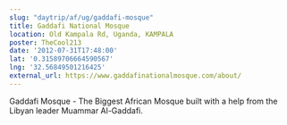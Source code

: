 ```yaml
---
slug: "daytrip/af/ug/gaddafi-mosque"
title: Gaddafi National Mosque
location: Old Kampala Rd, Uganda, KAMPALA
poster: TheCool213
date: '2012-07-31T17:48:00'
lat: '0.31589706664590567'
lng: '32.56849501216425'
external_url: https://www.gaddafinationalmosque.com/about/
---
```


Gaddafi Mosque - The Biggest African Mosque built with a help from the Libyan leader Muammar Al-Gaddafi.
